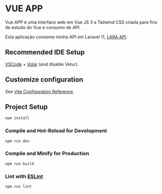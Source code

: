 # VUE APP

Vue APP é uma interface web em Vue JS 3 e Tailwind CSS criada para fins de estudo do Vue e consumo de API.

Esta aplicação consome minha API em Laravel 11, [LARA API](https://github.com/ernandesrs/pproj_laraapi).

## Recommended IDE Setup

[VSCode](https://code.visualstudio.com/) + [Volar](https://marketplace.visualstudio.com/items?itemName=Vue.volar) (and disable Vetur).

## Customize configuration

See [Vite Configuration Reference](https://vitejs.dev/config/).

## Project Setup

```sh
npm install
```

### Compile and Hot-Reload for Development

```sh
npm run dev
```

### Compile and Minify for Production

```sh
npm run build
```

### Lint with [ESLint](https://eslint.org/)

```sh
npm run lint
```
